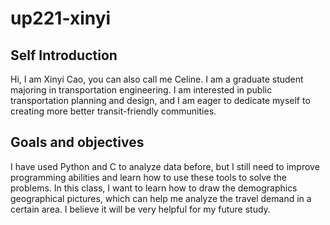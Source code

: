 # up221-xinyi
## Self Introduction
Hi, I am Xinyi Cao, you can also call me Celine. I am a graduate student majoring in transportation engineering. I am interested in public transportation planning and design, and I am eager to dedicate myself to creating more better transit-friendly communities.
## Goals and objectives
I have used Python and C to analyze data before, but I still need to improve programming abilities and learn how to use these tools to solve the problems.
In this class, I want to learn how to draw the demographics geographical pictures, which can help me analyze the travel demand in a certain area. I believe it will be very helpful for my future study.
